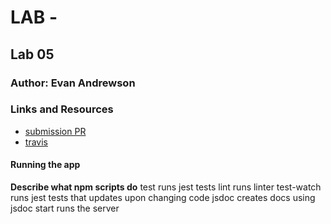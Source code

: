# LAB - 

## Lab 05

### Author: Evan Andrewson

### Links and Resources
* [submission PR](https://github.com/evanandrewson-401-advanced-javascript/mongoose-mongodb/pull/1)
* [travis](https://travis-ci.com/evanandrewson-401-advanced-javascript/mongoose-mongodb)

#### Running the app

**Describe what npm scripts do**
test
    runs jest tests
lint
    runs linter
test-watch
    runs jest tests that updates upon changing code
jsdoc
    creates docs using jsdoc
start
    runs the server